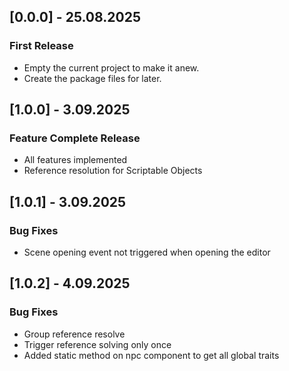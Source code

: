 ## [0.0.0] - 25.08.2025
### First Release
- Empty the current project to make it anew.
- Create the package files for later.

## [1.0.0] - 3.09.2025
### Feature Complete Release
- All features implemented
- Reference resolution for Scriptable Objects

## [1.0.1] - 3.09.2025
### Bug Fixes
- Scene opening event not triggered when opening the editor

## [1.0.2] - 4.09.2025
### Bug Fixes
- Group reference resolve
- Trigger reference solving only once
- Added static method on npc component to get all global traits